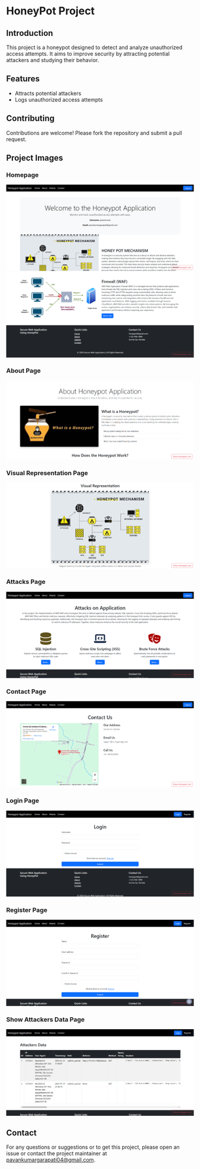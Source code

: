 # HoneyPot Project
## Introduction
This project is a honeypot designed to detect and analyze unauthorized access attempts. It aims to improve security by attracting potential attackers and studying their behavior.

## Features
- Attracts potential attackers
- Logs unauthorized access attempts

## Contributing
Contributions are welcome! Please fork the repository and submit a pull request.

## Project Images

### Homepage
![Homepage Top](./static/img/project_images/1homepagetop.png)
![Homepage Bottom](./static/img/project_images/2homepagebottom.png)

### About Page
![About Page](./static/img/project_images/3aboutpage.png)

### Visual Representation Page
![Visual Representation Page](./static/img/project_images/4visualrepresentation.png)

### Attacks Page
![Attacks Page](./static/img/project_images/5attackspage.png)

### Contact Page
![Contact Page](./static/img/project_images/6contactpage.png)

### Login Page
![Login Page](./static/img/project_images/7loginpage.png)

### Register Page
![Register Page](./static/img/project_images/8registerpage.png)

### Show Attackers Data Page
![Show Attackers Data Page](./static/img/project_images/9showattackersdatapage.png)

## Contact
For any questions or suggestions or to get this project, please open an issue or contact the project maintainer at pavankumargarapati04@gmail.com.